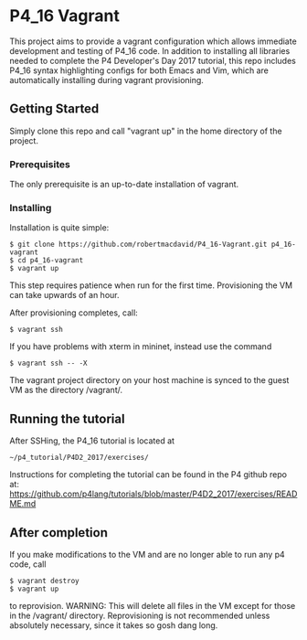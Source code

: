 # P4_16 Vagrant

This project aims to provide a vagrant configuration which allows immediate development and testing of P4_16 code. 
In addition to installing all libraries needed to complete the P4 Developer's Day 2017 tutorial, 
this repo includes P4_16 syntax highlighting configs for both Emacs and Vim, which are automatically 
installing during vagrant provisioning.

## Getting Started

Simply clone this repo and call "vagrant up" in the home directory of the project.

### Prerequisites

The only prerequisite is an up-to-date installation of vagrant. 

### Installing

Installation is quite simple:
```
$ git clone https://github.com/robertmacdavid/P4_16-Vagrant.git p4_16-vagrant
$ cd p4_16-vagrant
$ vagrant up
```

This step requires patience when run for the first time.
Provisioning the VM can take upwards of an hour.

After provisioning completes, call:

```
$ vagrant ssh
```

If you have problems with xterm in mininet, instead use the command

```
$ vagrant ssh -- -X
```

The vagrant project directory on your host machine is synced to the guest VM
as the directory /vagrant/.

## Running the tutorial

After SSHing, the P4_16 tutorial is located at 
```
~/p4_tutorial/P4D2_2017/exercises/
```
Instructions for completing the tutorial can be found in the P4 github repo at: https://github.com/p4lang/tutorials/blob/master/P4D2_2017/exercises/README.md

## After completion
If you make modifications to the VM and are no longer able to run any p4 code, call
```
$ vagrant destroy
$ vagrant up
```
to reprovision. WARNING: This will delete all files in the VM except for
those in the /vagrant/ directory. Reprovisioning is not recommended unless absolutely necessary, since
it takes so gosh dang long.
